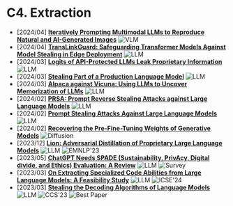 # C4. Extraction
- [2024/04] **[Iteratively Prompting Multimodal LLMs to Reproduce Natural and AI-Generated Images](https://arxiv.org/abs/2404.13784)** ![VLM](https://img.shields.io/badge/VLM-c7688b)
- [2024/04] **[TransLinkGuard: Safeguarding Transformer Models Against Model Stealing in Edge Deployment](https://arxiv.org/abs/2404.11121)** ![LLM](https://img.shields.io/badge/LLM-589cf4)
- [2024/03] **[Logits of API-Protected LLMs Leak Proprietary Information](https://arxiv.org/abs/2403.09539)** ![LLM](https://img.shields.io/badge/LLM-589cf4)
- [2024/03] **[Stealing Part of a Production Language Model](https://arxiv.org/abs/2403.06634)** ![LLM](https://img.shields.io/badge/LLM-589cf4)
- [2024/03] **[Alpaca against Vicuna: Using LLMs to Uncover Memorization of LLMs](https://arxiv.org/abs/2403.04801)** ![LLM](https://img.shields.io/badge/LLM-589cf4)
- [2024/02] **[PRSA: Prompt Reverse Stealing Attacks against Large Language Models](https://arxiv.org/abs/2402.19200)** ![LLM](https://img.shields.io/badge/LLM-589cf4)
- [2024/02] **[Prompt Stealing Attacks Against Large Language Models](https://arxiv.org/abs/2402.12959)** ![LLM](https://img.shields.io/badge/LLM-589cf4)
- [2024/02] **[Recovering the Pre-Fine-Tuning Weights of Generative Models](https://arxiv.org/abs/2402.10208)** ![Diffusion](https://img.shields.io/badge/Diffusion-a99cf4)
- [2023/12] **[Lion: Adversarial Distillation of Proprietary Large Language Models](https://aclanthology.org/2023.emnlp-main.189/)** ![LLM](https://img.shields.io/badge/LLM-589cf4) ![EMNLP'23](https://img.shields.io/badge/EMNLP'23-f1b800)
- [2023/05] **[ChatGPT Needs SPADE (Sustainability, PrivAcy, Digital divide, and Ethics) Evaluation: A Review](https://arxiv.org/abs/2305.03123)** ![LLM](https://img.shields.io/badge/LLM-589cf4) ![Survey](https://img.shields.io/badge/Survey-87b800)
- [2023/03] **[On Extracting Specialized Code Abilities from Large Language Models: A Feasibility Study](https://arxiv.org/abs/2303.03012)** ![LLM](https://img.shields.io/badge/LLM-589cf4) ![ICSE'24](https://img.shields.io/badge/ICSE'24-f1b800)
- [2023/03] **[Stealing the Decoding Algorithms of Language Models](https://arxiv.org/abs/2303.04729)** ![LLM](https://img.shields.io/badge/LLM-589cf4) ![CCS'23](https://img.shields.io/badge/CCS'23-f1b800) ![Best Paper](https://img.shields.io/badge/Best_paper-ff0000)

